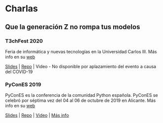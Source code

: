 # Charlas

## Que la generación Z no rompa tus modelos

### T3chFest 2020

Feria de informática y nuevas tecnologías en la Universidad Carlos III. Más info en su [web](https://t3chfest.es/)

[Slides](https://docs.google.com/presentation/d/1upuzhZKCscnJ6QBeXupKkaGdtwsiqZfZFkajy5uN6nk/edit) | [Repo](https://github.com/aliciapj/xai-genz) | Video - No disponible por aplazamiento del evento a causa del COVID-19

### PyConES 2019

PyConES es la conferencia de la comunidad Python española. PyConES se celebró por séptima vez del 04 al 06 de octubre de 2019 en Alicante. Más info en su [web](https://2019.es.pycon.org/)

[Slides](https://docs.google.com/presentation/d/1pi-qKJ-G3GupdesGe8zgugPZ-0jUCbxv2-jQ1w45Pqo/edit?usp=sharing) | [Repo](https://github.com/aliciapj/xai-genz) | [Video](https://www.youtube.com/watch?v=Kq2pk99OD90&list=PLahUDl6AAwrg-8TJGzwz1BMT2W-wWIk1F&index=44) | [Más info](https://pycones19.sched.com/event/VdMa/que-la-generacion-z-no-rompa-tus-modelos?iframe=no)
